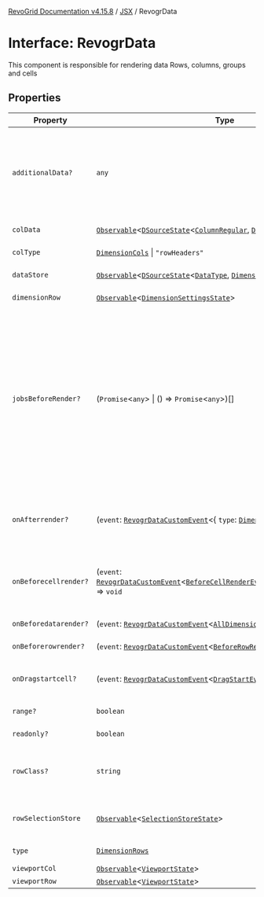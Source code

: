 [RevoGrid Documentation v4.15.8](README.md) / [JSX](Namespace.JSX.md) / RevogrData

# Interface: RevogrData

This component is responsible for rendering data
Rows, columns, groups and cells

## Properties

| Property | Type | Description | Defined in |
| ------ | ------ | ------ | ------ |
| `additionalData?` | `any` | Additional data to pass to renderer Used in plugins such as vue or react to pass root app entity to cells | [src/components.d.ts:1816](https://github.com/revolist/revogrid/blob/2ac43d2713c9d394ff33675f959c6432bf5aa023/src/components.d.ts#L1816) |
| `colData` | [`Observable`](TypeAlias.Observable.md)\<[`DSourceState`](TypeAlias.DSourceState.md)\<[`ColumnRegular`](Interface.ColumnRegular.md), [`DimensionCols`](TypeAlias.DimensionCols.md)\>\> | Column source | [src/components.d.ts:1820](https://github.com/revolist/revogrid/blob/2ac43d2713c9d394ff33675f959c6432bf5aa023/src/components.d.ts#L1820) |
| `colType` | [`DimensionCols`](TypeAlias.DimensionCols.md) \| `"rowHeaders"` | Column data type | [src/components.d.ts:1824](https://github.com/revolist/revogrid/blob/2ac43d2713c9d394ff33675f959c6432bf5aa023/src/components.d.ts#L1824) |
| `dataStore` | [`Observable`](TypeAlias.Observable.md)\<[`DSourceState`](TypeAlias.DSourceState.md)\<[`DataType`](TypeAlias.DataType.md), [`DimensionRows`](TypeAlias.DimensionRows.md)\>\> | Data rows source | [src/components.d.ts:1828](https://github.com/revolist/revogrid/blob/2ac43d2713c9d394ff33675f959c6432bf5aa023/src/components.d.ts#L1828) |
| `dimensionRow` | [`Observable`](TypeAlias.Observable.md)\<[`DimensionSettingsState`](Interface.DimensionSettingsState.md)\> | Dimension settings Y | [src/components.d.ts:1832](https://github.com/revolist/revogrid/blob/2ac43d2713c9d394ff33675f959c6432bf5aa023/src/components.d.ts#L1832) |
| `jobsBeforeRender?` | (`Promise`\<`any`\> \| () => `Promise`\<`any`\>)[] | Prevent rendering until job is done. Can be used for initial rendering performance improvement. When several plugins require initial rendering this will prevent double initial rendering. **Default** `[]` | [src/components.d.ts:1837](https://github.com/revolist/revogrid/blob/2ac43d2713c9d394ff33675f959c6432bf5aa023/src/components.d.ts#L1837) |
| `onAfterrender?` | (`event`: [`RevogrDataCustomEvent`](Interface.RevogrDataCustomEvent.md)\<\{ `type`: [`DimensionRows`](TypeAlias.DimensionRows.md); \}\>) => `void` | When data render finished for the designated type | [src/components.d.ts:1841](https://github.com/revolist/revogrid/blob/2ac43d2713c9d394ff33675f959c6432bf5aa023/src/components.d.ts#L1841) |
| `onBeforecellrender?` | (`event`: [`RevogrDataCustomEvent`](Interface.RevogrDataCustomEvent.md)\<[`BeforeCellRenderEvent`](Interface.BeforeCellRenderEvent.md)\<[`CellTemplateProp`](Interface.CellTemplateProp.md)\>\>) => `void` | Before each cell render function. Allows to override cell properties | [src/components.d.ts:1845](https://github.com/revolist/revogrid/blob/2ac43d2713c9d394ff33675f959c6432bf5aa023/src/components.d.ts#L1845) |
| `onBeforedatarender?` | (`event`: [`RevogrDataCustomEvent`](Interface.RevogrDataCustomEvent.md)\<[`AllDimensionType`](Interface.AllDimensionType.md)\>) => `void` | Before data render | [src/components.d.ts:1849](https://github.com/revolist/revogrid/blob/2ac43d2713c9d394ff33675f959c6432bf5aa023/src/components.d.ts#L1849) |
| `onBeforerowrender?` | (`event`: [`RevogrDataCustomEvent`](Interface.RevogrDataCustomEvent.md)\<[`BeforeRowRenderEvent`](Interface.BeforeRowRenderEvent.md)\<`any`\>\>) => `void` | Before each row render | [src/components.d.ts:1853](https://github.com/revolist/revogrid/blob/2ac43d2713c9d394ff33675f959c6432bf5aa023/src/components.d.ts#L1853) |
| `onDragstartcell?` | (`event`: [`RevogrDataCustomEvent`](Interface.RevogrDataCustomEvent.md)\<[`DragStartEvent`](Interface.DragStartEvent.md)\>) => `void` | Event emitted on cell drag start | [src/components.d.ts:1857](https://github.com/revolist/revogrid/blob/2ac43d2713c9d394ff33675f959c6432bf5aa023/src/components.d.ts#L1857) |
| `range?` | `boolean` | Range allowed | [src/components.d.ts:1861](https://github.com/revolist/revogrid/blob/2ac43d2713c9d394ff33675f959c6432bf5aa023/src/components.d.ts#L1861) |
| `readonly?` | `boolean` | Readonly mode | [src/components.d.ts:1865](https://github.com/revolist/revogrid/blob/2ac43d2713c9d394ff33675f959c6432bf5aa023/src/components.d.ts#L1865) |
| `rowClass?` | `string` | Defines property from which to read row class | [src/components.d.ts:1869](https://github.com/revolist/revogrid/blob/2ac43d2713c9d394ff33675f959c6432bf5aa023/src/components.d.ts#L1869) |
| `rowSelectionStore` | [`Observable`](TypeAlias.Observable.md)\<[`SelectionStoreState`](TypeAlias.SelectionStoreState.md)\> | Selection, range, focus for row selection | [src/components.d.ts:1873](https://github.com/revolist/revogrid/blob/2ac43d2713c9d394ff33675f959c6432bf5aa023/src/components.d.ts#L1873) |
| `type` | [`DimensionRows`](TypeAlias.DimensionRows.md) | Row data type | [src/components.d.ts:1877](https://github.com/revolist/revogrid/blob/2ac43d2713c9d394ff33675f959c6432bf5aa023/src/components.d.ts#L1877) |
| `viewportCol` | [`Observable`](TypeAlias.Observable.md)\<[`ViewportState`](Interface.ViewportState.md)\> | Viewport X | [src/components.d.ts:1881](https://github.com/revolist/revogrid/blob/2ac43d2713c9d394ff33675f959c6432bf5aa023/src/components.d.ts#L1881) |
| `viewportRow` | [`Observable`](TypeAlias.Observable.md)\<[`ViewportState`](Interface.ViewportState.md)\> | Viewport Y | [src/components.d.ts:1885](https://github.com/revolist/revogrid/blob/2ac43d2713c9d394ff33675f959c6432bf5aa023/src/components.d.ts#L1885) |
